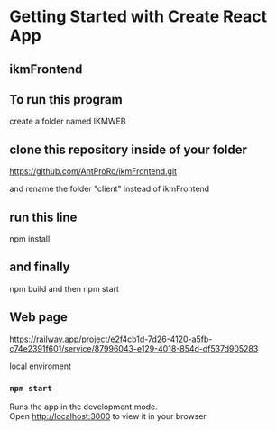 # Getting Started with Create React App

## ikmFrontend

## To run this program
create a folder named IKMWEB

## clone this repository inside of your folder
https://github.com/AntProRo/ikmFrontend.git

and rename the folder "client" instead of ikmFrontend

## run this line
npm install

## and finally

npm build and then npm start 

## Web page

https://railway.app/project/e2f4cb1d-7d26-4120-a5fb-c74e2391f601/service/87996043-e129-4018-854d-df537d905283

local enviroment
### `npm start`

Runs the app in the development mode.\
Open [http://localhost:3000](http://localhost:3000) to view it in your browser.


